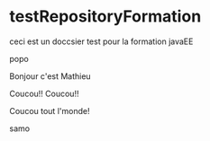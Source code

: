 # testRepositoryFormation
ceci est un doccsier test pour la formation javaEE 


popo

Bonjour c'est Mathieu

Coucou!!
Coucou!!

Coucou tout l'monde!

samo